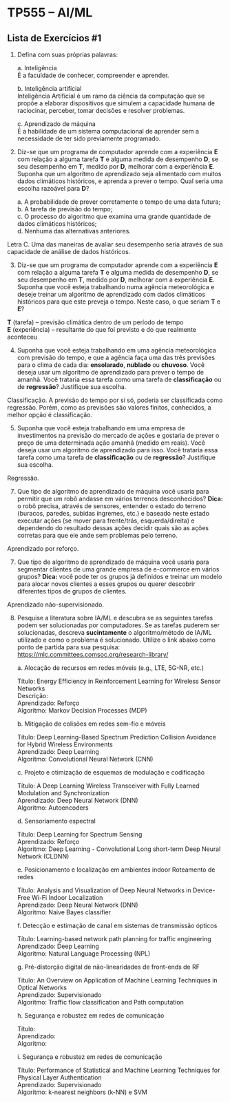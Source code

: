 # TP555 – AI/ML

## Lista de Exercícios #1

1. Defina com suas próprias palavras:

	a. Inteligência <br/>
	É a faculdade de conhecer, compreender e aprender.
	
	b. Inteligência artificial <br/>
	Inteligência Artificial é um ramo da ciência da computação que se propõe a 		elaborar dispositivos que simulem a capacidade humana de raciocinar, perceber, tomar decisões e resolver problemas.

	c. Aprendizado de máquina <br/>
	É a habilidade de um sistema computacional de aprender sem a necessidade de ter sido previamente programado.

3. Diz-se que um programa de computador aprende com a experiência **E** com relação a alguma tarefa **T** e alguma medida de desempenho **D**, se seu desempenho em **T**, medido por **D**, melhorar com a experiência **E**. Suponha que um algoritmo de aprendizado seja alimentado com muitos dados climáticos históricos, e aprenda a prever o tempo. Qual seria uma escolha razoável para **D**?

	a. A probabilidade de prever corretamente o tempo de uma data futura; <br/>
	b. A tarefa de previsão do tempo; <br/>
	c. O processo do algoritmo que examina uma grande quantidade de dados climáticos históricos; <br/>
	d. Nenhuma das alternativas anteriores. <br/>

Letra C. Uma das maneiras de avaliar seu desempenho seria através de sua capacidade de análise de dados históricos.  

3. Diz-se que um programa de computador aprende com a experiência **E** com relação a alguma tarefa **T** e alguma medida de desempenho **D**, se seu desempenho em **T**, medido por **D**, melhorar com a experiência **E**. Suponha que você esteja trabalhando numa agência meteorológica e deseje treinar um algoritmo de aprendizado com dados climáticos históricos para que este preveja o tempo. Neste caso, o que seriam **T** e **E**?  

**T** (tarefa) – previsão climática dentro de um período de tempo <br/>
**E** (experiência) – resultante do que foi previsto e do que realmente aconteceu

4. Suponha que você esteja trabalhando em uma agência meteorológica com previsão do tempo, e que a agência faça uma das três previsões para o clima de cada dia: **ensolarado**, **nublado** ou **chuvoso**. Você deseja usar um algoritmo de aprendizado para prever o tempo de amanhã. Você trataria essa tarefa como uma tarefa de **classificação** ou de **regressão**? Justifique sua escolha.  

Classificação. A previsão do tempo por si só, poderia ser classificada como regressão. Porém, como as previsões são valores finitos, conhecidos, a melhor opção é classificação. 

5. Suponha que você esteja trabalhando em uma empresa de investimentos na previsão do mercado de ações e gostaria de prever o preço de uma determinada ação amanhã (medido em reais). Você deseja usar um algoritmo de aprendizado para isso. Você trataria essa tarefa como uma tarefa de **classificação** ou de **regressão**? Justifique sua escolha.

Regressão.

7. Que tipo de algoritmo de aprendizado de máquina você usaria para permitir que um robô andasse em vários terrenos desconhecidos? **Dica:** o robô precisa, através de sensores, entender o estado do terreno (buracos, paredes, subidas íngremes, etc.) e baseado neste estado executar ações (se mover para frente/trás, esquerda/direita) e dependendo do resultado dessas ações decidir quais são as ações corretas para que ele ande sem problemas pelo terreno.

Aprendizado por reforço.

7. Que tipo de algoritmo de aprendizado de máquina você usaria para segmentar clientes de uma grande empresa de e-commerce em vários grupos? **Dica:** você pode ter os grupos já definidos e treinar um modelo para alocar novos clientes a esses grupos ou querer descobrir diferentes tipos de grupos de clientes.

Aprendizado não-supervisionado.  

8. Pesquise a literatura sobre IA/ML e descubra se as seguintes tarefas podem ser
solucionadas por computadores. Se as tarefas puderem ser solucionadas, descreva
**sucintamente** o algoritmo/método de IA/ML utilizado e como o problema é solucionado.
Utilize o link abaixo como ponto de partida para sua pesquisa:
https://mlc.committees.comsoc.org/research-library/

	a. Alocação de recursos em redes móveis (e.g., LTE, 5G-NR, etc.)
	
	Título: Energy Efficiency in Reinforcement Learning for Wireless Sensor Networks <br/>
	Descrição: <br/>
	Aprendizado: Reforço <br/>
	Algoritmo: Markov Decision Processes (MDP) <br/>

	b. Mitigação de colisões em redes sem-fio e móveis

	Título: Deep Learning-Based Spectrum Prediction Collision Avoidance for Hybrid Wireless Environments <br/>
	Aprendizado: Deep Learning <br/>
	Algoritmo: Convolutional Neural Network (CNN) <br/>

	c. Projeto e otimização de esquemas de modulação e codificação 

	Título: A Deep Learning Wireless Transceiver with Fully Learned Modulation and Synchronization <br/>
	Aprendizado: Deep Neural Network (DNN) <br/>
	Algoritmo: Autoencoders <br/>

	d. Sensoriamento espectral

	Título: Deep Learning for Spectrum Sensing <br/>
	Aprendizado: Reforço <br/>
	Algoritmo: Deep Learning - Convolutional Long short-term Deep Neural Network (CLDNN) <br/>

	e. Posicionamento e localização em ambientes indoor Roteamento de redes

	Título: Analysis and Visualization of Deep Neural Networks in Device-Free Wi-Fi Indoor Localization <br/>
	Aprendizado: Deep Neural Network (DNN) <br/>
	Algoritmo: Naive Bayes classifier <br/>

	f. Detecção e estimação de canal em sistemas de transmissão ópticos

	Título: Learning-based network path planning for traffic engineering <br/>
	Aprendizado: Deep Learning <br/>
	Algoritmo: Natural Language Processing (NPL) <br/>

	g. Pré-distorção digital de não-linearidades de front-ends de RF

	Título: An Overview on Application of Machine Learning Techniques in Optical Networks <br/>
	Aprendizado: Supervisionado <br/>
	Algoritmo: Traffic flow classification and Path computation <br/>

	h. Segurança e robustez em redes de comunicação 
	
	Título: <br/>
	Aprendizado: <br/>
	Algoritmo:  <br/>

	i. Segurança e robustez em redes de comunicação

	Título: Performance of Statistical and Machine Learning Techniques for Physical Layer Authentication <br/>
	Aprendizado: Supervisionado <br/>
	Algoritmo: k-nearest neighbors (k-NN) e SVM <br/>
